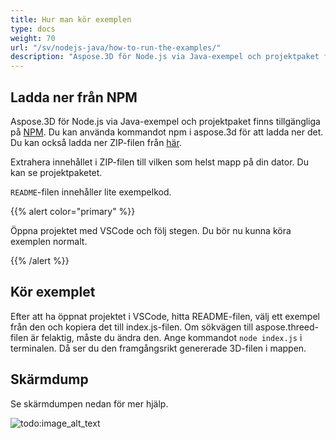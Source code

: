 ```yaml
---
title: Hur man kör exemplen
type: docs
weight: 70
url: "/sv/nodejs-java/how-to-run-the-examples/"
description: "Aspose.3D för Node.js via Java-exempel och projektpaket finns tillgängliga för nedladdning på NPM."
---
```


## **Ladda ner från NPM**
Aspose.3D för Node.js via Java-exempel och projektpaket finns tillgängliga på [NPM](https://www.npmjs.com/package/aspose.3d). Du kan använda kommandot npm i aspose.3d för att ladda ner det. Du kan också ladda ner ZIP-filen från [här](https://releases.aspose.com/3d/nodejs-java/).

Extrahera innehållet i ZIP-filen till vilken som helst mapp på din dator. Du kan se projektpaketet.

`README`-filen innehåller lite exempelkod.

{{% alert color="primary" %}} 

Öppna projektet med VSCode och följ stegen. Du bör nu kunna köra exemplen normalt.

{{% /alert %}} 
## **Kör exemplet**
Efter att ha öppnat projektet i VSCode, hitta README-filen, välj ett exempel från den och kopiera det till index.js-filen. Om sökvägen till aspose.threed-filen är felaktig, måste du ändra den. Ange kommandot `node index.js` i terminalen. Då ser du den framgångsrikt genererade 3D-filen i mappen.

## **Skärmdump**
Se skärmdumpen nedan för mer hjälp.

![todo:image_alt_text](how-to-run-the-examples_1.png)